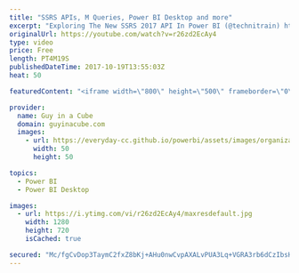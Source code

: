 ```yaml
---
title: "SSRS APIs, M Queries, Power BI Desktop and more"
excerpt: "Exploring The New SSRS 2017 API In Power BI (@technitrain) https://blog.crossjoin.co.uk/2017/10/15/exploring-the-new-ssrs-2017-api-in-power-bi/  Bulk-extracting Power Query M-code from multiple pbix files in Power BI (@TheBIccountant) http://www.thebiccountant.com/2017/10/15/bulk-extracting-power-query-m-code-from-multiple-pbix-files-in-power-bi/"
originalUrl: https://youtube.com/watch?v=r26zd2EcAy4
type: video
price: Free
length: PT4M19S
publishedDateTime: 2017-10-19T13:55:03Z
heat: 50

featuredContent: "<iframe width=\"800\" height=\"500\" frameborder=\"0\" src=\"https://www.youtube.com/embed/r26zd2EcAy4\" allow=\"accelerometer; autoplay; encrypted-media; gyroscope; picture-in-picture\" allowfullscreen></iframe>"

provider:
  name: Guy in a Cube
  domain: guyinacube.com
  images:
    - url: https://everyday-cc.github.io/powerbi/assets/images/organizations/guyinacube.com-50x50.jpg
      width: 50
      height: 50

topics:
  - Power BI
  - Power BI Desktop

images:
  - url: https://i.ytimg.com/vi/r26zd2EcAy4/maxresdefault.jpg
    width: 1280
    height: 720
    isCached: true

secured: "Mc/fgCvDop3TaymC2fxZ8bKj+AHu0nwCvpAXALvPUA3Lq+VGRA3rb6dCzIbsH8Kj3OYe9abqhbalWtL8lS+6savkABNPFJPX05cEKtkJCINQn3ing2YZ46uIUpYFVa41ZPhb06PHU+CwZLjj2xtpwdZ2+6HRJA2BGjhjt1ee677pdPqtoeV2cJAHwO0DKEVzileT3CgHFSNUzMbMy4MzcawH4Cbu1IFGuEczCv4Ns0Tr1/JcAC0BxqJdZwD7lBsaMM2hGgVxP2uGlS5BqlcWYjFGOJI6QwrnNr3ongBYTHwbsxDXFiZtunYzyelyk/+YxBC7wuJadZdEp7qrKmG8S+NzpRDYqxjx0TCnRZIubjPHCLP0h+iJgzo/lyIHx5rE+jukV+Jh3yf5LeCpnCRH1mmb4AK1IgBC4NenAQ2NJBU=;rgd6yLH/yTR351G7IrXFrg=="
---
```


